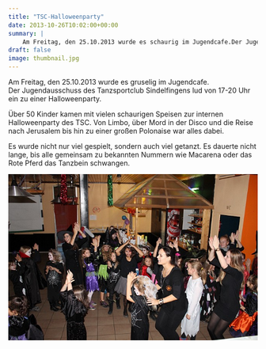 ```yaml
---
title: "TSC-Halloweenparty"
date: 2013-10-26T10:02:00+00:00
summary: |
    Am Freitag, den 25.10.2013 wurde es schaurig im Jugendcafe.Der Jugendausschuss des Tanzsportclub Sindelfingens lud von 17-20 Uhr ein zu einer Halloweenparty.
draft: false
image: thumbnail.jpg
---
```


Am Freitag, den 25.10.2013 wurde es gruselig im Jugendcafe.  
Der Jugendausschuss des Tanzsportclub Sindelfingens lud von 17-20 Uhr ein zu einer Halloweenparty.

Über 50 Kinder kamen mit vielen schaurigen Speisen zur internen Halloweenparty des TSC. Von Limbo, über Mord in der Disco und die Reise nach Jerusalem bis hin zu einer großen Polonaise war alles dabei.

Es wurde nicht nur viel gespielt, sondern auch viel getanzt. Es dauerte nicht lange, bis alle gemeinsam zu bekannten Nummern wie Macarena oder das Rote Pferd das Tanzbein schwangen.

![Halloweenparty](IMG_2387a.jpg)


